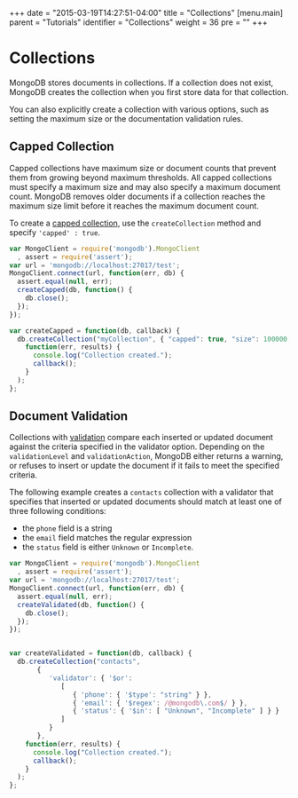 +++
date = "2015-03-19T14:27:51-04:00"
title = "Collections"
[menu.main]
  parent = "Tutorials"
  identifier = "Collections"
  weight = 36
  pre = "<i class='fa'></i>"
+++

# Collections

MongoDB stores documents in collections. If a collection does not
exist, MongoDB creates the collection when you first store data for
that collection.

You can also explicitly create a collection with various options,
such as setting the maximum size or the documentation validation rules.

## Capped Collection

Capped collections have maximum size or document counts that prevent
them from growing beyond maximum thresholds. All capped collections must
specify a maximum size and may also specify a maximum document count.
MongoDB removes older documents if a collection reaches the maximum size
limit before it reaches the maximum document count.

To create a [capped collection](https://docs.mongodb.com/manual/core/capped-collections/),
use the ``createCollection`` method and specify ``'capped' : true``.

```js
var MongoClient = require('mongodb').MongoClient
  , assert = require('assert');
var url = 'mongodb://localhost:27017/test';
MongoClient.connect(url, function(err, db) {
  assert.equal(null, err);
  createCapped(db, function() {
    db.close();
  });
});

var createCapped = function(db, callback) {
  db.createCollection("myCollection", { "capped": true, "size": 100000, "max": 5000},
    function(err, results) {
      console.log("Collection created.");
      callback();
    }
  );
};
```

## Document Validation

Collections with [validation](https://docs.mongodb.com/manual/core/document-validation/)
compare each inserted or updated
document against the criteria specified in the validator option.
Depending on the ``validationLevel`` and ``validationAction``, MongoDB
either returns a warning, or refuses to insert or update the document
if it fails to meet the specified criteria.

The following example creates a ``contacts`` collection with a validator
that specifies that inserted or updated documents should match at
least one of three following conditions:

- the ``phone`` field is a string
- the ``email`` field matches the regular expression
- the ``status`` field is either ``Unknown`` or ``Incomplete``.

```js
var MongoClient = require('mongodb').MongoClient
  , assert = require('assert');
var url = 'mongodb://localhost:27017/test';
MongoClient.connect(url, function(err, db) {
  assert.equal(null, err);
  createValidated(db, function() {
    db.close();
  });
});


var createValidated = function(db, callback) {
  db.createCollection("contacts", 
	   {
	      'validator': { '$or':
	         [
	            { 'phone': { '$type': "string" } },
	            { 'email': { '$regex': /@mongodb\.com$/ } },
	            { 'status': { '$in': [ "Unknown", "Incomplete" ] } }
	         ]
	      }
	   },	   
    function(err, results) {
      console.log("Collection created.");
      callback();
    }
  );
};
  
```


